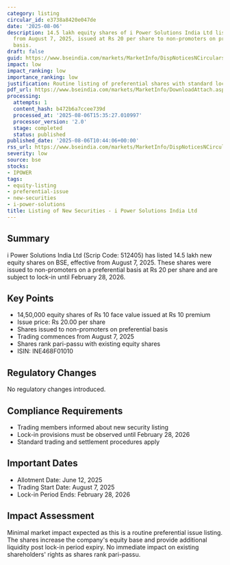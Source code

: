 ```yaml
---
category: listing
circular_id: e3738a8420e047de
date: '2025-08-06'
description: 14.5 lakh equity shares of i Power Solutions India Ltd listed for trading
  from August 7, 2025, issued at Rs 20 per share to non-promoters on preferential
  basis.
draft: false
guid: https://www.bseindia.com/markets/MarketInfo/DispNoticesNCirculars.aspx?Noticeid={87F5C454-B841-406C-80FB-4B398124D0EC}&noticeno=20250806-18&dt=08/06/2025&icount=18&totcount=57&flag=0
impact: low
impact_ranking: low
importance_ranking: low
justification: Routine listing of preferential shares with standard lock-in period
pdf_url: https://www.bseindia.com/markets/MarketInfo/DownloadAttach.aspx?id=20250806-18&attachedId=
processing:
  attempts: 1
  content_hash: b472b6a7ccee739d
  processed_at: '2025-08-06T15:35:27.010997'
  processor_version: '2.0'
  stage: completed
  status: published
published_date: '2025-08-06T10:44:06+00:00'
rss_url: https://www.bseindia.com/markets/MarketInfo/DispNoticesNCirculars.aspx?Noticeid={87F5C454-B841-406C-80FB-4B398124D0EC}&noticeno=20250806-18&dt=08/06/2025&icount=18&totcount=57&flag=0
severity: low
source: bse
stocks:
- IPOWER
tags:
- equity-listing
- preferential-issue
- new-securities
- i-power-solutions
title: Listing of New Securities - i Power Solutions India Ltd
---
```


## Summary

i Power Solutions India Ltd (Scrip Code: 512405) has listed 14.5 lakh new equity shares on BSE, effective from August 7, 2025. These shares were issued to non-promoters on a preferential basis at Rs 20 per share and are subject to lock-in until February 28, 2026.

## Key Points

- 14,50,000 equity shares of Rs 10 face value issued at Rs 10 premium
- Issue price: Rs 20.00 per share
- Shares issued to non-promoters on preferential basis
- Trading commences from August 7, 2025
- Shares rank pari-passu with existing equity shares
- ISIN: INE468F01010

## Regulatory Changes

No regulatory changes introduced.

## Compliance Requirements

- Trading members informed about new security listing
- Lock-in provisions must be observed until February 28, 2026
- Standard trading and settlement procedures apply

## Important Dates

- Allotment Date: June 12, 2025
- Trading Start Date: August 7, 2025
- Lock-in Period Ends: February 28, 2026

## Impact Assessment

Minimal market impact expected as this is a routine preferential issue listing. The shares increase the company's equity base and provide additional liquidity post lock-in period expiry. No immediate impact on existing shareholders' rights as shares rank pari-passu.